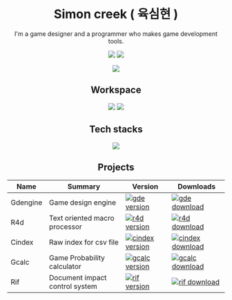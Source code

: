 <h1 align="center">Simon creek ( 육심현 )</h1>

<p align="center">
I'm a game designer and a programmer who makes game development tools.
</p>

<div align="center">

<!--Contact badges-->
<a href="mailto:simoncreek@tutanota.com"><img src="https://img.shields.io/badge/Tutanota-840010?style=for-the-badge&logo=Tutanota&logoColor=white"/></a>
<a href="https://simoncreek.xyz"><img src="https://img.shields.io/badge/website-000000?style=for-the-badge&logo=About.me&logoColor=white"/></a>

<img align="center" src="https://github-readme-stats.vercel.app/api?username=simhyeon&hide_title=true&show_icons=true&include_all_commits=true&disable_animations=true"/>

<h2>Workspace</h2>
	
<img src="https://img.shields.io/badge/Arch_Linux-1793D1?style=for-the-badge&logo=arch-linux&logoColor=white"/>
<img src="https://img.shields.io/badge/NeoVim-%2357A143.svg?&style=for-the-badge&logo=neovim&logoColor=white"/>
	
<h2>Tech stacks</h2>
	
<img src="mailto:simoncreek@tutanota.com"/>

</div>

<h2 align="center">Projects</h2>

| Name     | Summary | Version | Downloads | 
| -------- | ----- | ----- | ----- |
| Gdengine | Game design engine | <a href="https://github.com/simhyeon/gdengine">![gde version](https://img.shields.io/crates/v/gdengine?style=flat-square)</a> | <a href="https://crates.io/crates/gdengine"> ![gde download](https://img.shields.io/crates/d/gdengine?style=flat-square) </a> | 
| R4d | Text oriented macro processor | <a href="https://github.com/simhyeon/r4d">![r4d version](https://img.shields.io/crates/v/r4d?style=flat-square)</a> | <a href="https://crates.io/crates/r4d"> ![r4d download](https://img.shields.io/crates/d/r4d?style=flat-square) </a> | 
| Cindex | Raw index for csv file | <a href="https://github.com/simhyeon/cindex">![cindex version](https://img.shields.io/crates/v/cindex?style=flat-square)</a> | <a href="https://crates.io/crates/cindex"> ![cindex download](https://img.shields.io/crates/d/cindex?style=flat-square) </a> | 
| Gcalc | Game Probability calculator | <a href="https://github.com/simhyeon/gcalc">![gcalc version](https://img.shields.io/crates/v/gcalc?style=flat-square)</a> | <a href="https://crates.io/crates/gcalc"> ![gcalc download](https://img.shields.io/crates/d/gcalc?style=flat-square) </a> | 
| Rif | Document impact control system | <a href="https://github.com/simhyeon/rif">![rif version](https://img.shields.io/crates/v/rif?style=flat-square)</a> | <a href="https://crates.io/crates/rif"> ![rif download](https://img.shields.io/crates/d/rif?style=flat-square) </a> | 
